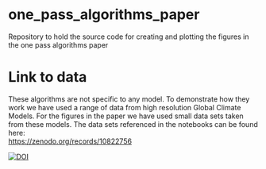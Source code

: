 # one_pass_algorithms_paper
Repository to hold the source code for creating and plotting the figures in the one pass algorithms paper

# Link to data
These algorithms are not specific to any model. To demonstrate how they work we have used a range of data from high resolution Global Climate Models. For the figures in the paper we have used small data sets taken from these models. The data sets referenced in the notebooks can be found here:\
https://zenodo.org/records/10822756

[![DOI](https://zenodo.org/badge/798750002.svg)](https://zenodo.org/doi/10.5281/zenodo.11199181)
